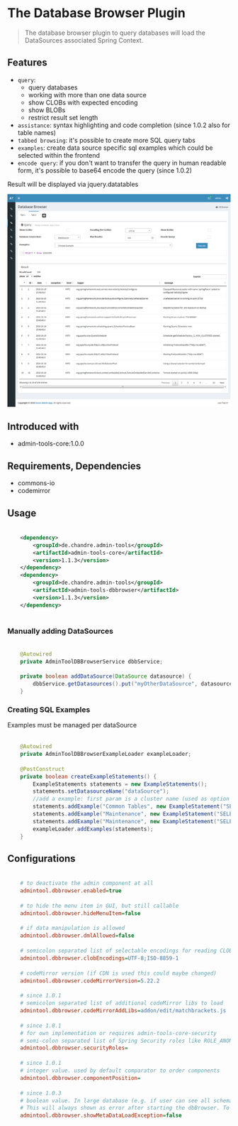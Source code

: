 # The Database Browser Plugin
> The database browser plugin to query databases
> will load the DataSources associated Spring Context.


## Features
* `query`: 
  * query databases
  * working with more than one data source
  * show CLOBs with expected encoding
  * show BLOBs
  * restrict result set length
* `assistance`: syntax highlighting and code completion (since 1.0.2 also for table names)
* `tabbed browsing`: it's possible to create more SQL query tabs
* `examples`: create data source specific sql examples which could be selected within the frontend 
* `encode query`: if you don't want to transfer the query in human readable form, it's possible to base64 encode the query (since 1.0.2)

Result will be displayed via jquery.datatables 

![Preview image](doc/screen_dbbrowser_org2.png?raw=true "AdminTool Database-Browser UI")

## Introduced with
* admin-tools-core:1.0.0

## Requirements, Dependencies
* commons-io
* codemirror

## Usage

```xml

	<dependency>
		<groupId>de.chandre.admin-tools</groupId>
		<artifactId>admin-tools-core</artifactId>
		<version>1.1.3</version>
	</dependency>
	<dependency>
		<groupId>de.chandre.admin-tools</groupId>
		<artifactId>admin-tools-dbbrowser</artifactId>
		<version>1.1.3</version>
	</dependency>
	
```

### Manually adding DataSources

```java

	@Autowired
	private AdminToolDBBrowserService dbbService;
	
	private boolean addDataSource(DataSource datasource) {
		dbbService.getDatasources().put("myOtherDataSource", datasource)
	}

```

### Creating SQL Examples 
Examples must be managed per dataSource

```java

	@Autowired
	private AdminToolDBBrowserExampleLoader exampleLoader;

	@PostConstruct
	private boolean createExampleStatements() {
		ExampleStatements statements = new ExampleStatements();
		statements.setDatasourceName("dataSource");
		//add a example: first param is a cluster name (used as option group in UI), secend param is the example itself with a name and the statement
		statements.addExample("Common Tables", new ExampleStatement("SELECT * from LOGGING", "Select all from Logging table"));
		statements.addExample("Maintenance", new ExampleStatement("SELECT * from SCHEMA_VERSION", "Show Flyway migrations"));
		statements.addExample("Maintenance", new ExampleStatement("SELECT * from USER_JOBS", "Show database jobs"));
		exampleLoader.addExamples(statements);
	}
```

## Configurations

```ini

	# to deactivate the admin component at all
	admintool.dbbrowser.enabled=true
	
	# to hide the menu item in GUI, but still callable
	admintool.dbbrowser.hideMenuItem=false
	
	# if data manipulation is allowed 
	admintool.dbbrowser.dmlAllowed=false
	
	# semicolon separated list of selectable encodings for reading CLOB fields
	admintool.dbbrowser.clobEncodings=UTF-8;ISO-8859-1
	
	# codeMirror version (if CDN is used this could maybe changed)
	admintool.dbbrowser.codeMirrorVersion=5.22.2
	
	# since 1.0.1
	# semicolon separated list of additional codeMirror libs to load 
	admintool.dbbrowser.codeMirrorAddLibs=addon/edit/matchbrackets.js
	
	# since 1.0.1
	# for own implementation or requires admin-tools-core-security
	# semi-colon separated list of Spring Security roles like ROLE_ANONYMOUS;ROLE_ADMIN
	admintool.dbbrowser.securityRoles=
	
	# since 1.0.1
	# integer value. used by default comparator to order components
	admintool.dbbrowser.componentPosition=
	
	# since 1.0.3
	# boolean value. In large database (e.g. if user can see all schemas in an oracle) a exception could happen while fetching metadata.
	# This will always shown as error after starting the dbBrowser. To deactivate this error message ste this to true.
	admintool.dbbrowser.showMetaDataLoadException=false
	
```